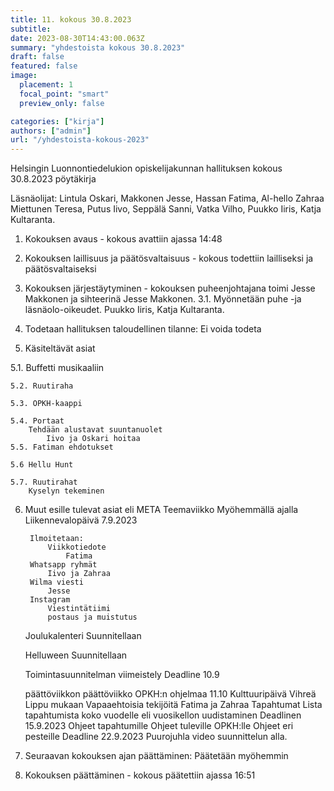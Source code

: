 ```yaml
---
title: 11. kokous 30.8.2023
subtitle: 
date: 2023-08-30T14:43:00.063Z
summary: "yhdestoista kokous 30.8.2023"
draft: false
featured: false
image:
  placement: 1
  focal_point: "smart"
  preview_only: false

categories: ["kirja"]
authors: ["admin"]
url: "/yhdestoista-kokous-2023"
---
```

Helsingin Luonnontiedelukion opiskelijakunnan hallituksen kokous 30.8.2023
pöytäkirja

Läsnäolijat: Lintula Oskari, Makkonen Jesse, Hassan Fatima, Al-hello Zahraa Miettunen Teresa, Putus Iivo, Seppälä Sanni, Vatka Vilho, Puukko Iiris, Katja Kultaranta.


1. Kokouksen avaus - kokous avattiin ajassa 14:48

2. Kokouksen laillisuus ja päätösvaltaisuus - kokous todettiin lailliseksi ja
päätösvaltaiseksi

3. Kokouksen järjestäytyminen - kokouksen puheenjohtajana toimi Jesse Makkonen  ja sihteerinä Jesse Makkonen.
    3.1. Myönnetään puhe -ja läsnäolo-oikeudet.
        Puukko Iiris, Katja Kultaranta.

4. Todetaan hallituksen taloudellinen tilanne: Ei voida todeta

5. Käsiteltävät asiat

5.1. Buffetti musikaaliin
	
    5.2. Ruutiraha
	
    5.3. OPKH-kaappi

	5.4. Portaat
        Tehdään alustavat suuntanuolet
            Iivo ja Oskari hoitaa
	5.5. Fatiman ehdotukset
	
    5.6 Hellu Hunt
	
    5.7. Ruutirahat
        Kyselyn tekeminen
	

	

6. Muut esille tulevat asiat eli META
    Teemaviikko
    Myöhemmällä ajalla
    Liikennevalopäivä
        7.9.2023

        Ilmoitetaan:
            Viikkotiedote
                Fatima
        Whatsapp ryhmät
            Iivo ja Zahraa 
        Wilma viesti
            Jesse
        Instagram
            Viestintätiimi
            postaus ja muistutus
    Joulukalenteri
        Suunnitellaan

    Helluween
        Suunnitellaan

    Toimintasuunnitelman viimeistely
        Deadline 10.9

    päättöviikkon
        päättöviikko OPKH:n ohjelmaa
        11.10
        Kulttuuripäivä
            Vihreä Lippu mukaan
        Vapaaehtoisia tekijöitä
            Fatima ja Zahraa
    Tapahtumat
        Lista tapahtumista koko vuodelle eli vuosikellon uudistaminen
        Deadlinen 15.9.2023
    Ohjeet tapahtumille
    Ohjeet tuleville OPKH:lle
    Ohjeet eri pesteille
        Deadline 22.9.2023
    Puurojuhla video suunnittelun alla. 
7. Seuraavan kokouksen ajan päättäminen: Päätetään myöhemmin
8. Kokouksen päättäminen - kokous päätettiin ajassa 16:51 


